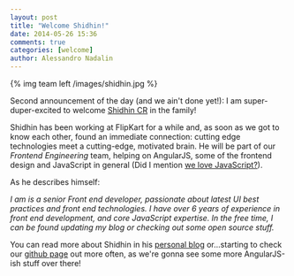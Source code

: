 ```yaml
---
layout: post
title: "Welcome Shidhin!"
date: 2014-05-26 15:36
comments: true
categories: [welcome]
author: Alessandro Nadalin
---
```


{% img team left /images/shidhin.jpg %}

Second announcement of the day (and we ain't done yet!):
I am super-duper-excited to welcome [Shidhin CR](https://twitter.com/shidhincr)
in the family!

Shidhin has been working at FlipKart for a while and,
as soon as we got to know each other, found an immediate
connection: cutting edge technologies meet a cutting-edge, motivated
brain. He will be part of our *Frontend Engineering* team,
helping on AngularJS, some of the frontend design and
JavaScript in general (Did I mention [we love JavaScript?](/blog/2014/03/24/looking-for-some-fun-with-apis-or-javascript-we-have-what-you-need/)).

As he describes himself:

*I am is a senior Front end developer, passionate about latest UI best practices and front end technologies. I have over 6 years of experience in front end development, and core JavaScript expertise. In the free time, I can be found updating my blog or checking out some open source stuff.*

You can read more about Shidhin in his [personal blog](http://www.undefinednull.com/)
or...starting to check our [github page](https://github.com/namshi) out more often,
as we're gonna see some more AngularJS-ish stuff over there!
